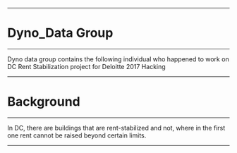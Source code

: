 ***
# Dyno_Data Group
***
Dyno data group contains the following individual who happened to work on DC Rent Stabilization project for Deloitte 2017 Hacking

***
# Background
***
In DC, there are  buildings that are rent-stabilized and not, where in the first one rent cannot be raised beyond certain limits.

***
#
